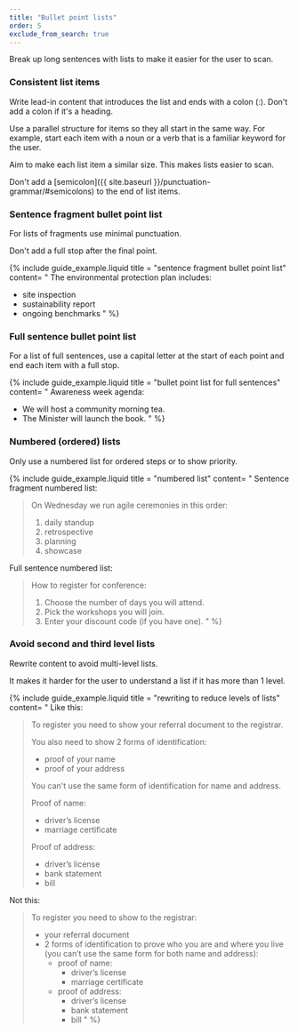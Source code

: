 ```yaml
---
title: "Bullet point lists"
order: 5
exclude_from_search: true
---
```


Break up long sentences with lists to make it easier for the user to scan.

### Consistent list items

Write lead-in content that introduces the list and ends with a colon (:). Don't add a colon if it's a heading.

Use a parallel structure for items so they all start in the same way. For example, start each item with a noun or a verb that is a familiar keyword for the user.

Aim to make each list item a similar size. This makes lists easier to scan.

Don't add a [semicolon]({{ site.baseurl }}/punctuation-grammar/#semicolons) to the end of list items.

### Sentence fragment bullet point list

For lists of fragments use minimal punctuation.

Don't add a full stop after the final point.

{% include guide_example.liquid
  title = "sentence fragment bullet point list"
  content= "
The environmental protection plan includes:

- site inspection
- sustainability report
- ongoing benchmarks
"
%}

### Full sentence bullet point list

For a list of full sentences, use a capital letter at the start of each point and end each item with a full stop.

{% include guide_example.liquid
  title = "bullet point list for full sentences"
  content= "
Awareness week agenda:

- We will host a community morning tea.
- The Minister will launch the book.
"
%}

### Numbered (ordered) lists

Only use a numbered list for ordered steps or to show priority.

{% include guide_example.liquid
  title = "numbered list"
  content= "
Sentence fragment numbered list:

>On Wednesday we run agile ceremonies in this order:
>
> 1. daily standup
> 2. retrospective
> 3. planning
> 4. showcase

Full sentence numbered list:

> How to register for conference:
>
> 1. Choose the number of days you will attend.
> 2. Pick the workshops you will join.
> 3. Enter your discount code (if you have one).
"
%}

### Avoid second and third level lists

Rewrite content to avoid multi-level lists.

It makes it harder for the user to understand a list if it has more than 1 level.

{% include guide_example.liquid
  title = "rewriting to reduce levels of lists"
  content= "
Like this:
> To register you need to show your referral document to the registrar.
>
> You also need to show 2 forms of identification:
> - proof of your name
> - proof of your address
>
> You can't use the same form of identification for name and address.
>
> Proof of name:
> - driver’s license
> - marriage certificate
>
> Proof of address:
> - driver’s license
> - bank statement
> - bill

Not this:
> To register you need to show to the registrar:
> - your referral document
> - 2 forms of identification to prove who you are and where you live (you can’t use the same form for both name and address):
>   - proof of name:
>     - driver’s license
>     - marriage certificate
>   - proof of address:
>     - driver’s license
>     - bank statement
>     - bill
"
%}

